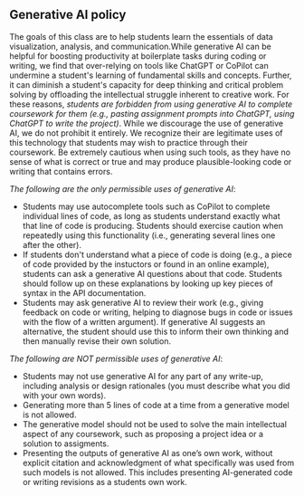 ## Generative AI policy

The goals of this class are to help students learn the essentials of data visualization, analysis, and communication.While generative AI can be helpful for boosting productivity at boilerplate tasks during coding or writing, we find that over-relying on tools like ChatGPT or CoPilot can undermine a student's learning of fundamental skills and concepts. Further, it can diminish a student's capacity for deep thinking and critical problem solving by offloading the intellectual struggle inherent to creative work. For these reasons, *students are forbidden from using generative AI to complete coursework for them (e.g., pasting assignment prompts into ChatGPT, using ChatGPT to write the project)*. While we discourage the use of generative AI, we do not prohibit it entirely. We recognize their are legitimate uses of this technology that students may wish to practice through their coursework. Be extremely cautious when using such tools, as they have no sense of what is correct or true and may produce plausible-looking code or writing that contains errors. 

*The following are the only permissible uses of generative AI*:

- Students may use autocomplete tools such as CoPilot to complete individual lines of code, as long as students understand exactly what that line of code is producing. Students should exercise caution when repeatedly using this functionality (i.e., generating several lines one after the other). 
- If students don't understand what a piece of code is doing (e.g., a piece of code provided by the instuctors or found in an online example), students can ask a generative AI questions about that code. Students should follow up on these explanations by looking up key pieces of syntax in the API documentation.
- Students may ask generative AI to review their work (e.g., giving feedback on code or writing, helping to diagnose bugs in code or issues with the flow of a written argument). If generative AI suggests an alternative, the student should use this to inform their own thinking and then manually revise their own solution.

*The following are NOT permissible uses of generative AI*:
- Students may not use generative AI for any part of any write-up, including analysis or design rationales (you must describe what you did with your own words).
- Generating more than 5 lines of code at a time from a generative model is not allowed.
- The generative model should not be used to solve the main intellectual aspect of any coursework, such as proposing a project idea or a solution to assigments.
- Presenting the outputs of generative AI as one’s own work, without explicit citation and acknowledgment of what specifically was used from such models is not allowed. This includes presenting AI-generated code or writing revisions as a students own work.
